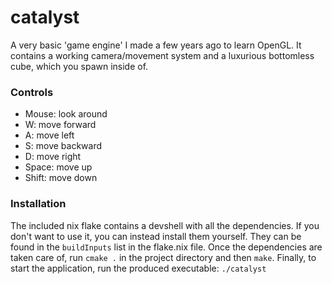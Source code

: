 # catalyst
A very basic 'game engine' I made a few years ago to learn OpenGL.
It contains a working camera/movement system and a luxurious bottomless cube, which you spawn inside of.

### Controls
- Mouse: look around
- W: move forward
- A: move left
- S: move backward
- D: move right
- Space: move up
- Shift: move down

### Installation
The included nix flake contains a devshell with all the dependencies.
If you don't want to use it, you can instead install them yourself. They can be found in the `buildInputs` list in the flake.nix file.
Once the dependencies are taken care of, run `cmake .` in the project directory and then `make`.
Finally, to start the application, run the produced executable: `./catalyst`
